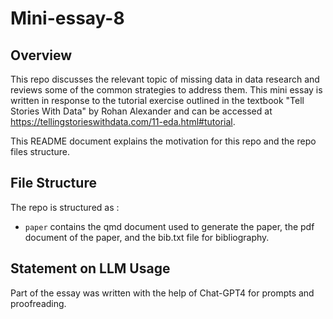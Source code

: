 # Mini-essay-8

## Overview

This repo discusses the relevant topic of missing data in data research and reviews some of the common strategies to address them. This mini essay is written in response to the tutorial exercise outlined in the textbook "Tell Stories With Data" by Rohan Alexander and can be accessed at https://tellingstorieswithdata.com/11-eda.html#tutorial.

This README document explains the motivation for this repo and the repo files structure.

## File Structure
The repo is structured as :

- `paper` contains the qmd document used to generate the paper, the pdf document of the paper, and the bib.txt file for bibliography.

## Statement on LLM Usage

Part of the essay was written with the help of Chat-GPT4 for prompts and proofreading.
